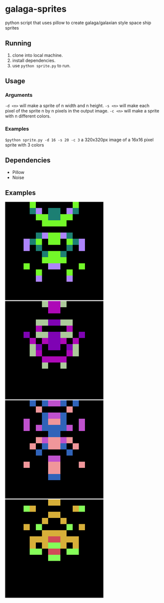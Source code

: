 # galaga-sprites
python script that uses pillow to create galaga/galaxian style space ship sprites

## Running
1. clone into local machine.
2. install dependencies.
3. use `python sprite.py` to run.

## Usage
### Arguments
`-d <n>` will make a sprite of n width and n height.
`-s <n>` will make each pixel of the sprite n by n pixels in the output image.
`-c <n>` will make a sprite with n different colors.

### Examples
`$python sprite.py -d 16 -s 20 -c 3`
a 320x320px image of a 16x16 pixel sprite with 3 colors
## Dependencies
- Pillow 
- Noise

## Examples
![GitHub Logo](/examples/1.png)
![GitHub Logo](/examples/2.png)
![GitHub Logo](/examples/3.png)
![GitHub Logo](/examples/4.png)